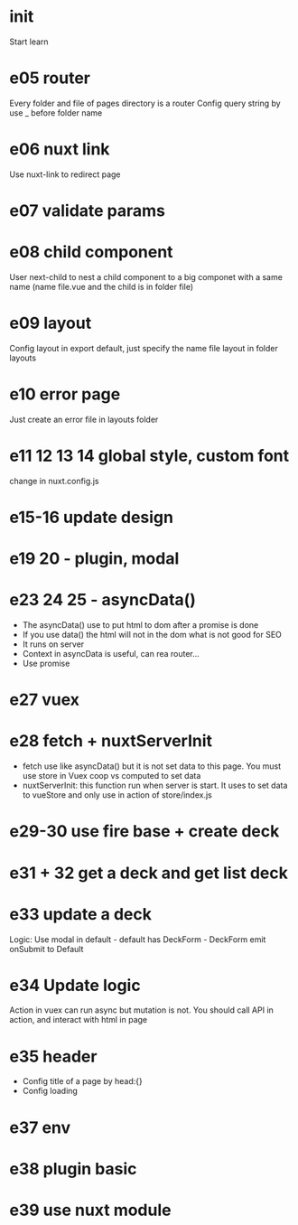 # init
Start learn
# e05 router
Every folder and file of pages directory is a router
Config query string by use _ before folder name

# e06 nuxt link
Use nuxt-link to redirect page

# e07 validate params

# e08 child component
User next-child to nest a child component to a big componet with a same name (name file.vue and the child is in folder file)

# e09 layout
Config layout in export default, just specify the name file layout in folder layouts

# e10 error page 
Just create an error file in layouts folder

# e11 12 13 14 global style, custom font
change in nuxt.config.js

# e15-16 update design 

# e19 20 - plugin, modal

# e23 24 25 - asyncData()
- The asyncData() use to put html to dom after a promise is done 
- If you use data() the html  will not in the dom what is not good for SEO
- It runs on server 
- Context in asyncData is useful, can rea router...
- Use promise
# e27 vuex
# e28 fetch + nuxtServerInit
- fetch use like asyncData() but it is not set data to this page. You must use store in Vuex coop vs computed to set data
- nuxtServerInit: this function run when server is start. It uses to set data to vueStore and only use in action of store/index.js
# e29-30 use fire base + create deck
# e31 + 32 get a deck and get list deck
# e33 update a deck
Logic: Use modal in default - default has DeckForm - DeckForm emit onSubmit to Default 
# e34 Update logic 
Action in vuex can run async but mutation is not.
You should call API in action, and interact with html in page

# e35 header
- Config title of a page by head:{}
- Config loading
# e37 env
# e38 plugin basic
# e39 use nuxt module
